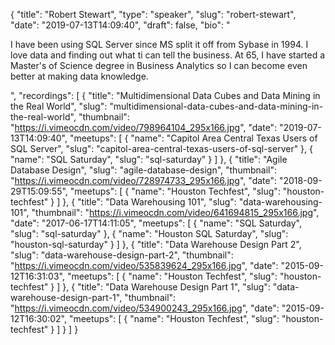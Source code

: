 {
  "title": "Robert Stewart",
  "type": "speaker",
  "slug": "robert-stewart",
  "date": "2019-07-13T14:09:40",
  "draft": false,
  "bio": "<p>I have been using SQL Server since MS split it off from Sybase in 1994. I love data and finding out what ti can tell the business. At 65, I have started a Master's of Science degree in Business Analytics so I can become even better at making data knowledge.</p>",
  "recordings": [
    {
      "title": "Multidimensional Data Cubes and Data Mining in the Real World",
      "slug": "multidimensional-data-cubes-and-data-mining-in-the-real-world",
      "thumbnail": "https://i.vimeocdn.com/video/798964104_295x166.jpg",
      "date": "2019-07-13T14:09:40",
      "meetups": [
        {
          "name": "Capitol Area Central Texas Users of SQL Server",
          "slug": "capitol-area-central-texas-users-of-sql-server"
        },
        {
          "name": "SQL Saturday",
          "slug": "sql-saturday"
        }
      ]
    },
    {
      "title": "Agile Database Design",
      "slug": "agile-database-design",
      "thumbnail": "https://i.vimeocdn.com/video/728974733_295x166.jpg",
      "date": "2018-09-29T15:09:55",
      "meetups": [
        {
          "name": "Houston Techfest",
          "slug": "houston-techfest"
        }
      ]
    },
    {
      "title": "Data Warehousing 101",
      "slug": "data-warehousing-101",
      "thumbnail": "https://i.vimeocdn.com/video/641694815_295x166.jpg",
      "date": "2017-06-17T14:11:05",
      "meetups": [
        {
          "name": "SQL Saturday",
          "slug": "sql-saturday"
        },
        {
          "name": "Houston SQL Saturday",
          "slug": "houston-sql-saturday"
        }
      ]
    },
    {
      "title": "Data Warehouse Design Part 2",
      "slug": "data-warehouse-design-part-2",
      "thumbnail": "https://i.vimeocdn.com/video/535839624_295x166.jpg",
      "date": "2015-09-12T16:31:03",
      "meetups": [
        {
          "name": "Houston Techfest",
          "slug": "houston-techfest"
        }
      ]
    },
    {
      "title": "Data Warehouse Design Part 1",
      "slug": "data-warehouse-design-part-1",
      "thumbnail": "https://i.vimeocdn.com/video/534900243_295x166.jpg",
      "date": "2015-09-12T16:30:02",
      "meetups": [
        {
          "name": "Houston Techfest",
          "slug": "houston-techfest"
        }
      ]
    }
  ]
}